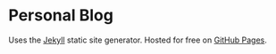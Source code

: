 # Personal Blog

Uses the [Jekyll](https://jekyllrb.com/) static site generator.
Hosted for free on [GitHub Pages](https://pages.github.com/).
